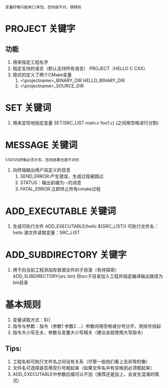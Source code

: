 	变量好像只能用{}来包，否则就不对，很特别
# PROJECT 关键字
## 功能
1. 用来指定工程名字
2. 指定支持的语言（默认支持所有语言）
	PROJECT（HELLO C CXX）
3. 隐式的定义了两个CMake变量
	1. <\projectname>_BINARY_DIR      HELLO_BINARY_DIR
	2. <\projectname>_SOURCE_DIR

# SET 关键词
1. 用来显性地指定变量
	SET(SRC_LIST main.c foo1.c)   (之间用空格进行分割)

# MESSAGE 关键词
	STATUS好像必须大写，否则结果也是不对的
1. 向终端输出用户自定义的信息
	1. SEND_ERROR:产生错误，生成过程被跳过
	2. STATUS：输出前缀为--的消息
	3. FATAL_ERROR:立即终止所有cmake过程

# ADD_EXECUTABLE 关键词
1. 生成可执行文件
	ADD_EXECUTABLE(hello ${SRC_LIST})
		可执行文件名：hello
		源文件读取变量：SRC_LIST

# ADD_SUBDIRECTORY 关键字
1. 用于向当前工程添加存放源文件的子目录（有待探索）
	ADD_SUBDIRECTORY(src bin)  将src子目录加入工程并指定编译输出路径为bin目录



# 基本规则
1. 变量读取方式：${}
2. 指令与参数：指令（参数1 参数2 ...）参数间用空格或分号分开，用括号括起
3. 指令大小写无关，参数与变量大小写相关（建议全部使用大写指令）
## Tips:
1. 工程名和可执行文件名之间没有关系（尽管一般他们看上去非常的像）
2. 文件名可选择是否用双引号框起来（如果文件名中有空格则必须框起来）
3. ADD_EXECUTABLE中参数后缀可以不加（推荐还是加上，会发生混淆的情况）